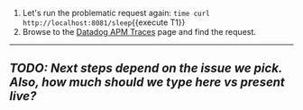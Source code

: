 1. Let's run the problematic request again: `time curl http://localhost:8081/sleep`{{execute T1}}
2. Browse to the <a href="https://app.datadoghq.com/apm/traces" target="_datadog">Datadog APM Traces</a> page and find the request.

---
_TODO: Next steps depend on the issue we pick. Also, how much should we type here vs present live?_
---
